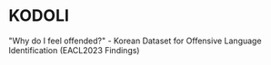 # KODOLI
"Why do I feel offended?" - Korean Dataset for Offensive Language Identification (EACL2023 Findings)
